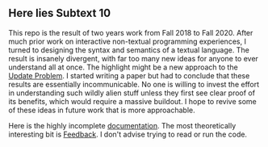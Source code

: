 ## Here lies Subtext 10

This repo is the result of two years work from Fall 2018 to Fall 2020. After
much prior work on interactive non-textual programming experiences, I turned to
designing the syntax and semantics of a textual language. The result is insanely
divergent, with far too many new ideas for anyone to ever understand all at
once. The highlight might be a new approach to the [Update
Problem](https://alarmingdevelopment.org/?p=1465). I started writing a paper but
had to conclude that these results are essentially incommunicable. No one is
willing to invest the effort in understanding such wildly alien stuff unless
they first see clear proof of its benefits, which would require a massive
buildout. I hope to revive some of these ideas in future work that is more
approachable.

Here is the highly incomplete [documentation](doc/language.md). The most
theoretically interesting bit is [Feedback](doc/language.md#feedback). I don't advise
trying to read or run the code.
